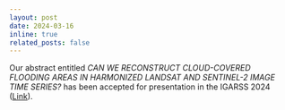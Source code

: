 ```yaml
---
layout: post
date: 2024-03-16
inline: true
related_posts: false
---
```


Our abstract entitled *CAN WE RECONSTRUCT CLOUD-COVERED FLOODING AREAS IN HARMONIZED LANDSAT AND SENTINEL-2 IMAGE TIME SERIES?* has been accepted for presentation in the IGARSS 2024 ([Link](https://www.2024.ieeeigarss.org/)).
